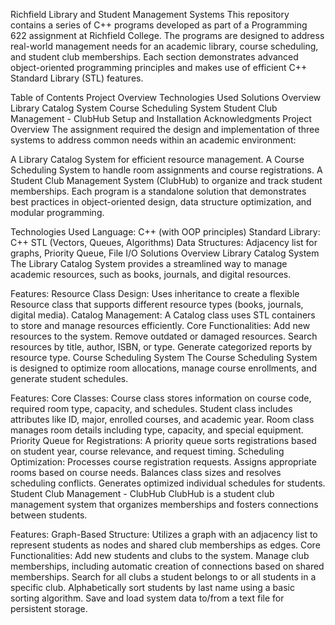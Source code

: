 Richfield Library and Student Management Systems
This repository contains a series of C++ programs developed as part of a Programming 622 assignment at Richfield College. The programs are designed to address real-world management needs for an academic library, course scheduling, and student club memberships. Each section demonstrates advanced object-oriented programming principles and makes use of efficient C++ Standard Library (STL) features.

Table of Contents
Project Overview
Technologies Used
Solutions Overview
Library Catalog System
Course Scheduling System
Student Club Management - ClubHub
Setup and Installation
Acknowledgments
Project Overview
The assignment required the design and implementation of three systems to address common needs within an academic environment:

A Library Catalog System for efficient resource management.
A Course Scheduling System to handle room assignments and course registrations.
A Student Club Management System (ClubHub) to organize and track student memberships.
Each program is a standalone solution that demonstrates best practices in object-oriented design, data structure optimization, and modular programming.

Technologies Used
Language: C++ (with OOP principles)
Standard Library: C++ STL (Vectors, Queues, Algorithms)
Data Structures: Adjacency list for graphs, Priority Queue, File I/O
Solutions Overview
Library Catalog System
The Library Catalog System provides a streamlined way to manage academic resources, such as books, journals, and digital resources.

Features:
Resource Class Design: Uses inheritance to create a flexible Resource class that supports different resource types (books, journals, digital media).
Catalog Management: A Catalog class uses STL containers to store and manage resources efficiently.
Core Functionalities:
Add new resources to the system.
Remove outdated or damaged resources.
Search resources by title, author, ISBN, or type.
Generate categorized reports by resource type.
Course Scheduling System
The Course Scheduling System is designed to optimize room allocations, manage course enrollments, and generate student schedules.

Features:
Core Classes:
Course class stores information on course code, required room type, capacity, and schedules.
Student class includes attributes like ID, major, enrolled courses, and academic year.
Room class manages room details including type, capacity, and special equipment.
Priority Queue for Registrations: A priority queue sorts registrations based on student year, course relevance, and request timing.
Scheduling Optimization:
Processes course registration requests.
Assigns appropriate rooms based on course needs.
Balances class sizes and resolves scheduling conflicts.
Generates optimized individual schedules for students.
Student Club Management - ClubHub
ClubHub is a student club management system that organizes memberships and fosters connections between students.

Features:
Graph-Based Structure: Utilizes a graph with an adjacency list to represent students as nodes and shared club memberships as edges.
Core Functionalities:
Add new students and clubs to the system.
Manage club memberships, including automatic creation of connections based on shared memberships.
Search for all clubs a student belongs to or all students in a specific club.
Alphabetically sort students by last name using a basic sorting algorithm.
Save and load system data to/from a text file for persistent storage.
